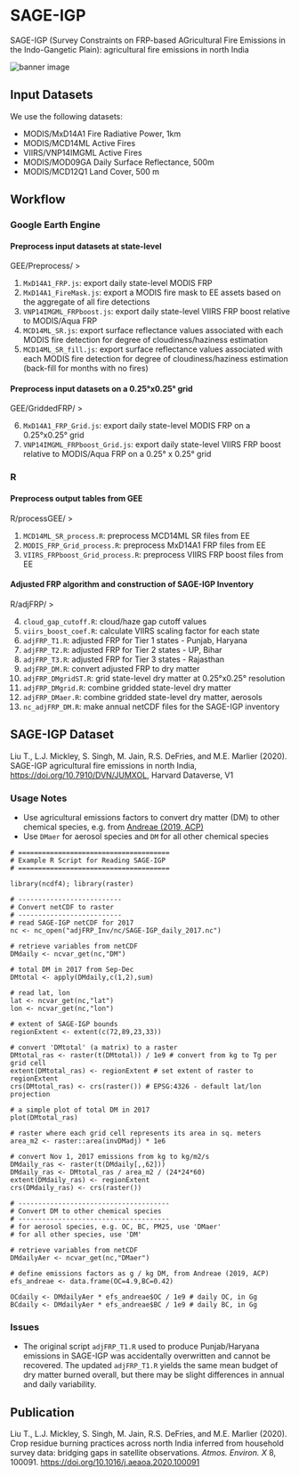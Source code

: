 # SAGE-IGP

SAGE-IGP (Survey Constraints on FRP-based AGricultural Fire Emissions in the Indo-Gangetic Plain): agricultural fire emissions in north India 

![banner image](https://github.com/tianjialiu/SAGE-IGP/blob/main/docs/imgs/adjFRP_DMyr.png)

## Input Datasets
We use the following datasets:

* MODIS/MxD14A1 Fire Radiative Power, 1km
* MODIS/MCD14ML Active Fires
* VIIRS/VNP14IMGML Active Fires
* MODIS/MOD09GA Daily Surface Reflectance, 500m
* MODIS/MCD12Q1 Land Cover, 500 m

## Workflow

### Google Earth Engine
#### Preprocess input datasets at state-level
GEE/Preprocess/ > 

1. `MxD14A1_FRP.js`: export daily state-level MODIS FRP
2. `MxD14A1_FireMask.js`: export a MODIS fire mask to EE assets based on the aggregate of all fire detections
3. `VNP14IMGML_FRPboost.js`: export daily state-level VIIRS FRP boost relative to MODIS/Aqua FRP
4. `MCD14ML_SR.js`: export surface reflectance values associated with each MODIS fire detection for degree of cloudiness/haziness estimation
5. `MCD14ML_SR_fill.js`: export surface reflectance values associated with each MODIS fire detection for degree of cloudiness/haziness estimation (back-fill for months with no fires)

#### Preprocess input datasets on a 0.25°x0.25° grid
GEE/GriddedFRP/ > 

6. `MxD14A1_FRP_Grid.js`: export daily state-level MODIS FRP on a 0.25°x0.25° grid
7. `VNP14IMGML_FRPboost_Grid.js`: export daily state-level VIIRS FRP boost relative to MODIS/Aqua FRP on a 0.25° x 0.25° grid

### R
#### Preprocess output tables from GEE
R/processGEE/ >

1. `MCD14ML_SR_process.R`: preprocess MCD14ML SR files from EE
2. `MODIS_FRP_Grid_process.R`: preprocess MxD14A1 FRP files from EE
3. `VIIRS_FRPboost_Grid_process.R`: preprocess VIIRS FRP boost files from EE

#### Adjusted FRP algorithm and construction of SAGE-IGP Inventory
R/adjFRP/ > 

4. `cloud_gap_cutoff.R`: cloud/haze gap cutoff values
5. `viirs_boost_coef.R`: calculate VIIRS scaling factor for each state
6. `adjFRP_T1.R`: adjusted FRP for Tier 1 states - Punjab, Haryana
7. `adjFRP_T2.R`: adjusted FRP for Tier 2 states - UP, Bihar
8. `adjFRP_T3.R`: adjusted FRP for Tier 3 states - Rajasthan
9. `adjFRP_DM.R`: convert adjusted FRP to dry matter
10. `adjFRP_DMgridST.R`: grid state-level dry matter at 0.25°x0.25° resolution
11. `adjFRP_DMgrid.R`: combine gridded state-level dry matter
12. `adjFRP_DMaer.R`: combine gridded state-level dry matter, aerosols
13. `nc_adjFRP_DM.R`: make annual netCDF files for the SAGE-IGP inventory

## SAGE-IGP Dataset
Liu T., L.J. Mickley, S. Singh, M. Jain, R.S. DeFries, and M.E. Marlier (2020). SAGE-IGP agricultural fire emissions in north India, https://doi.org/10.7910/DVN/JUMXOL, Harvard Dataverse, V1

### Usage Notes
* Use agricultural emissions factors to convert dry matter (DM) to other chemical species, e.g. from [Andreae (2019, ACP)](https://doi.org/10.5194/acp-2019-303)
* Use `DMaer` for aerosol species and `DM` for all other chemical species

```
# ======================================
# Example R Script for Reading SAGE-IGP
# ======================================

library(ncdf4); library(raster)

# --------------------------
# Convert netCDF to raster
# --------------------------
# read SAGE-IGP netCDF for 2017
nc <- nc_open("adjFRP_Inv/nc/SAGE-IGP_daily_2017.nc")

# retrieve variables from netCDF
DMdaily <- ncvar_get(nc,"DM")

# total DM in 2017 from Sep-Dec
DMtotal <- apply(DMdaily,c(1,2),sum)

# read lat, lon
lat <- ncvar_get(nc,"lat")
lon <- ncvar_get(nc,"lon")

# extent of SAGE-IGP bounds
regionExtent <- extent(c(72,89,23,33))

# convert 'DMtotal' (a matrix) to a raster
DMtotal_ras <- raster(t(DMtotal)) / 1e9 # convert from kg to Tg per grid cell
extent(DMtotal_ras) <- regionExtent # set extent of raster to regionExtent
crs(DMtotal_ras) <- crs(raster()) # EPSG:4326 - default lat/lon projection

# a simple plot of total DM in 2017
plot(DMtotal_ras)

# raster where each grid cell represents its area in sq. meters
area_m2 <- raster::area(invDMadj) * 1e6

# convert Nov 1, 2017 emissions from kg to kg/m2/s
DMdaily_ras <- raster(t(DMdaily[,,62]))
DMdaily_ras <- DMtotal_ras / area_m2 / (24*24*60)
extent(DMdaily_ras) <- regionExtent
crs(DMdaily_ras) <- crs(raster())

# --------------------------------------
# Convert DM to other chemical species
# --------------------------------------
# for aerosol species, e.g. OC, BC, PM25, use 'DMaer'
# for all other species, use 'DM'

# retrieve variables from netCDF
DMdailyAer <- ncvar_get(nc,"DMaer")

# define emissions factors as g / kg DM, from Andreae (2019, ACP)
efs_andreae <- data.frame(OC=4.9,BC=0.42)

OCdaily <- DMdailyAer * efs_andreae$OC / 1e9 # daily OC, in Gg
BCdaily <- DMdailyAer * efs_andreae$BC / 1e9 # daily BC, in Gg
```

### Issues
* The original script `adjFRP_T1.R` used to produce Punjab/Haryana emissions in SAGE-IGP was accidentally overwritten and cannot be recovered. The updated `adjFRP_T1.R` yields the same mean budget of dry matter burned overall, but there may be slight differences in annual and daily variability.

## Publication
Liu T., L.J. Mickley, S. Singh, M. Jain, R.S. DeFries, and M.E. Marlier (2020). Crop residue burning practices across north India inferred from household survey data: bridging gaps in satellite observations. *Atmos. Environ. X* 8, 100091. https://doi.org/10.1016/j.aeaoa.2020.100091

